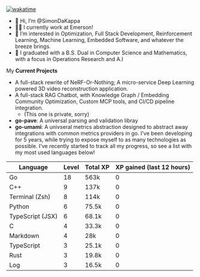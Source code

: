 
[![wakatime](https://wakatime.com/badge/user/50e6c678-94a9-4739-af51-360aeb113c51.svg)](https://wakatime.com/@50e6c678-94a9-4739-af51-360aeb113c51)

- 👋 Hi, I’m @SimonDaKappa
- 🧑‍💼 I currently work at Emerson!
- 👀 I’m interested in Optimization, Full Stack Development, Reinforcement Learning, Machine Learning, Embedded Software, and whatever the breeze brings.
- 🌱 I graduated with a B.S. Dual in Computer Science and Mathematics, with a focus in Operations Research and A.I

My **Current Projects** 
- A full-stack rewrite of NeRF-Or-Nothing; A micro-service Deep Learning powered 3D video reconstruction application.
- A full-stack RAG Chatbot, with Knowledge Graph / Embedding Community Optimization, Custom MCP tools, and CI/CD pipeline integration.
  - (This one is private, sorry)
- **go-pave**: A universal parsing and validation libray
- **go-umami**: A univseral metrics abstraction designed to abstract away integrations with common metrics providers in go.
I've been developing for 5 years, while trying to expose myself to as many technologies as possible. I've recently started to track all my progress, so see
a list with my most used languages below!

| Language | Level | Total XP | XP gained (last 12 hours) |
| --- | --- | --- | --- |
| Go | 18 | 563k | 0 |
| C++ | 9 | 137k | 0 |
| Terminal (Zsh) | 8 | 114k | 0 |
| Python | 6 | 75.5k | 0 |
| TypeScript (JSX) | 6 | 68.1k | 0 |
| C | 4 | 33.3k | 0 |
| Markdown | 4 | 28k | 0 |
| TypeScript | 3 | 25.1k | 0 |
| Rust | 3 | 19.8k | 0 |
| Log | 3 | 16.5k | 0 |